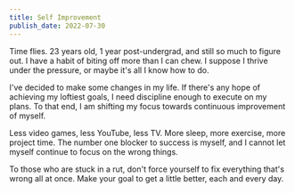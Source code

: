 ```yaml
---
title: Self Improvement
publish_date: 2022-07-30
---
```


Time flies. 23 years old, 1 year post-undergrad, and still so much to figure out. I have a habit of biting off more than I can chew. I suppose I thrive under the pressure, or maybe it's all I know how to do.

I've decided to make some changes in my life. If there's any hope of achieving my loftiest goals, I need discipline enough to execute on my plans. To that end, I am shifting my focus towards continuous improvement of myself.

Less video games, less YouTube, less TV. More sleep, more exercise, more project time. The number one blocker to success is myself, and I cannot let myself continue to focus on the wrong things.

To those who are stuck in a rut, don't force yourself to fix everything that's wrong all at once. Make your goal to get a little better, each and every day.
